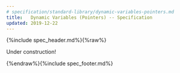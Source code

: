 ```yaml
---
# specification/standard-library/dynamic-variables-pointers.md
title:   Dynamic Variables (Pointers) -- Specification
updated: 2019-12-22
---
```


{%include spec_header.md%}{%raw%}


Under construction!


{%endraw%}{%include spec_footer.md%}
